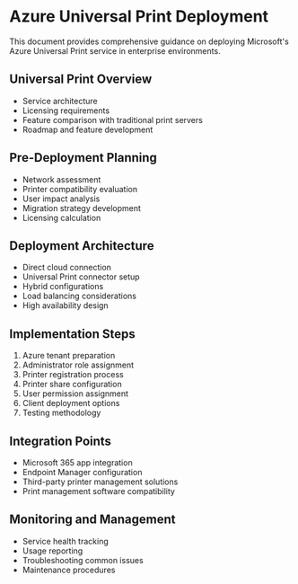 # Azure Universal Print Deployment

This document provides comprehensive guidance on deploying Microsoft's Azure Universal Print service in enterprise environments.

## Universal Print Overview
- Service architecture
- Licensing requirements
- Feature comparison with traditional print servers
- Roadmap and feature development

## Pre-Deployment Planning
- Network assessment
- Printer compatibility evaluation
- User impact analysis
- Migration strategy development
- Licensing calculation

## Deployment Architecture
- Direct cloud connection
- Universal Print connector setup
- Hybrid configurations
- Load balancing considerations
- High availability design

## Implementation Steps
1. Azure tenant preparation
2. Administrator role assignment
3. Printer registration process
4. Printer share configuration
5. User permission assignment
6. Client deployment options
7. Testing methodology

## Integration Points
- Microsoft 365 app integration
- Endpoint Manager configuration
- Third-party printer management solutions
- Print management software compatibility

## Monitoring and Management
- Service health tracking
- Usage reporting
- Troubleshooting common issues
- Maintenance procedures

